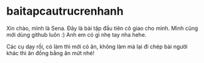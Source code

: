 # baitapcautrucrenhanh
Xin chào, mình là Sena. Đây là bài tập đầu tiên cô giao cho mình.
Mình cũng mới dùng github luôn :)
Anh em có gì nhẹ tay nha hehe.

Các cụ dạy rồi, có làm thì mới có ăn, không làm mà lại đi chép bài người khác thì ăn đồng bằng ăn mứt nhé!